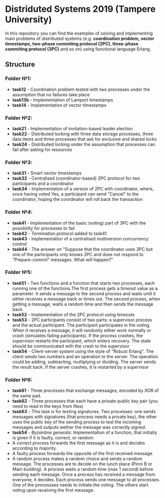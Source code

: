 # Distriduted Systems 2019 (Tampere University)

In this repository you can find the examples of solving and implementing main problems of distributed systems (e.g. **coordination problem, vector timestamps, two-phase commiting protocol (2PC), three-phase commiting protocol (3PC)** and so on) using functional language Erlang.


## Structure

### Folder №1:
- **task12** - Coordination problem tested with two processes under the assumption that no failures take place
- **task13b** - Implementation of Lamport timestamps
- **task14** - Implementation of vector timestamps

### Folder №2:
- **task21** - Implementation of invitation-based leader election
- **task22** - Distributed locking with three data storage processes, three data items and three processes that ask for exclusive and shared locks
- **task24** - Distributed locking under the assumption that processes can fail after asking for resources

### Folder №3:
- **task31** - Smart vector timestamps
- **task32** - Centralised (coordinator-based) 2PC protocol for two participants and a coordinator
- **task34** - Implementation of a version of 2PC with coordinator, where, once having voted Yes, a participant can send "Cancel" to the coordinator, hoping the coordinator will roll back the transaction

### Folder №4:
- **task41** - Implementation of the basic (voting) part of 3PC with the possibility for processes to fail 
- **task42** - Termination protocol added to task41
- **task43** - Implementation of a centralised multiversion concurrency control
- **task44** - The answer on "Suppose that the coordinator uses 3PC but one of the participants only knows 2PC and does not respond to "Prepare-commit" messages. What will happen?"

### Folder №5:
- **task51** - Two functions and a function that starts two processes, each running one of the functions.The first process gets a timeout value as a parameter. It sends a message to the second process and waits until it either receives a message back or times out. The second process, when getting a message,  waits a random time and then sends the message back.
- **task52** - Implementation of the 2PC protocol using timeouts 
- **task53** - 2PC participants consist of two parts: a supervisor process and the actual participant. The participant participates in the voting. When it receives a message, it will randomly either work normally or crash (simulates failing participants). If the process crashes, the supervisor restarts the participant, which enters recovery. The state should be communicated with the crash to the supervisor
- **task54** - Client-server system using the style of "Robust Erlang". The client sends two numbers and an operation to the server. The operation could be adding, subtracting, multiplying or dividing. The server sends the result back. If the server crashes, it is restarted by a supervisor

### Folder №6:
- **task61** - Three processes that exchange messages, encoded by XOR of the same pad.
- **task62** - Three processes that each have a private-public key pair (you need to read in the keys from files)
- **task63** - This task is for testing signatures. Two processes: one sends messages with signatures (that process needs a private key), the other uses the public key of the sending process to test the incoming messages and outputs wether the message was correctly signed.
- **task54** - _Byzantine generals_: Implementation of a function, that initially is given if it is faulty, correct, or random. 
- A correct process forwards the first message as it is and decides according to majority. 
- A faulty process forwards the opposite of the first received message. 
- A random process makes a random choice and sends a random message. 
The processes are to decide on the lunch place (Pinni B or Main building). A process waits a random time (max 1 second) before sending each message. Once a process has received a message from everyone, it decides. Each process sends one message to all processes. One of the processses needs to initiate the voting. The others start voting upon receiving the first message.
